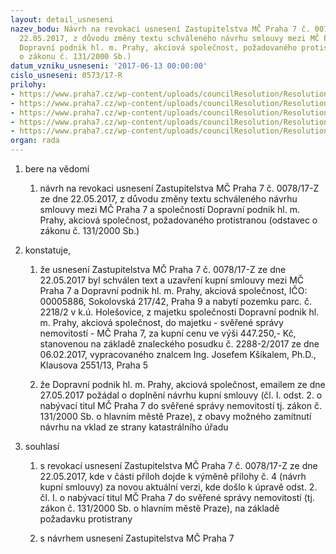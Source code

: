 ```yaml
---
layout: detail_usneseni
nazev_bodu: Návrh na revokaci usnesení Zastupitelstva MČ Praha 7 č. 0078/17-Z ze dne
  22.05.2017, z důvodu změny textu schváleného návrhu smlouvy mezi MČ Praha 7 a společností
  Dopravní podnik hl. m. Prahy, akciová společnost, požadovaného protistranou (odstavec
  o zákonu č. 131/2000 Sb.)
datum_vzniku_usneseni: '2017-06-13 00:00:00'
cislo_usneseni: 0573/17-R
prilohy:
- https://www.praha7.cz/wp-content/uploads/councilResolution/Resolutions/29211/export/01_DPP2218rev~215106.docx
- https://www.praha7.cz/wp-content/uploads/councilResolution/Resolutions/29211/export/02_DPP2218rev~215115.pdf
- https://www.praha7.cz/wp-content/uploads/councilResolution/Resolutions/29211/export/03_DPP2218rev~215124.pdf
- https://www.praha7.cz/wp-content/uploads/councilResolution/Resolutions/29211/export/04_DPP2218rev~215153.doc
- https://www.praha7.cz/wp-content/uploads/councilResolution/Resolutions/29211/export/export~295831.pdf
organ: rada
---
```

<ol id="urzList" class="urzList_view"><li id="" class="urzClass1"><span name="1">bere na vědomí</span><ol class="urzOlClass"><li style="text-align: left;" id="" class="urzClass2"><span><p>návrh na revokaci usnesení Zastupitelstva MČ Praha 7 č. 0078/17-Z ze dne 22.05.2017, z důvodu změny textu schváleného návrhu smlouvy mezi MČ Praha 7 a společností Dopravní podnik hl. m. Prahy, akciová společnost, požadovaného protistranou (odstavec o zákonu č. 131/2000 Sb.)</p></span></li></ol></li><li id="" class="urzClass1"><span name="50">konstatuje,</span><ol id="" class="urzOlClass"><li style="text-align: left;" id="" class="urzClass2"><span><p>že usnesení Zastupitelstva MČ Praha 7 č. 0078/17-Z ze dne 22.05.2017 byl schválen text a uzavření kupní smlouvy mezi MČ Praha 7 a Dopravní podnik hl. m. Prahy, akciová společnost, IČO: 00005886, Sokolovská 217/42, Praha 9 a nabytí pozemku parc. č. 2218/2 v k.ú. Holešovice, z majetku společnosti Dopravní podnik hl. m. Prahy, akciová společnost, do majetku - svěřené správy nemovitostí - MČ Praha 7, za kupní cenu ve výši 447.250,- Kč, stanovenou na základě znaleckého posudku č. 2288-2/2017 ze dne 06.02.2017, vypracovaného znalcem Ing. Josefem Kšíkalem, Ph.D., Klausova 2551/13, Praha 5<br></p></span></li><li style="text-align: left;" id="" class="urzClass2"><span><p>že Dopravní podnik hl. m. Prahy, akciová společnost, emailem ze dne 27.05.2017 požádal o doplnění návrhu kupní smlouvy (čl. I. odst. 2. o nabývací titul MČ Praha 7 do svěřené správy nemovitostí tj. zákon č. 131/2000 Sb. o hlavním městě Praze), z obavy možného zamítnutí návrhu na vklad ze strany katastrálního úřadu<br></p></span></li></ol></li><li id="" class="urzClass1"><span name="26">souhlasí</span><ol class="urzOlClass"><li style="text-align: left;" id="" class="urzClass2"><span><p>s revokací usnesení Zastupitelstva MČ Praha 7 č. 0078/17-Z ze dne 22.05.2017, kde v části příloh dojde k výměně přílohy č. 4 (návrh kupní smlouvy) za novou aktuální verzi, kde došlo k úpravě odst. 2. čl. I. o nabývací titul MČ Praha 7 do svěřené správy nemovitostí (tj. zákon č. 131/2000 Sb. o hlavním městě Praze), na základě požadavku protistrany<br></p></span></li><li style="text-align: left;" id="" class="urzClass2"><span><p>s návrhem usnesení Zastupitelstva MČ Praha 7</p></span></li></ol></li></ol>